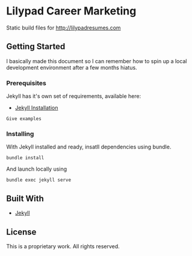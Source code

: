 # Lilypad Career Marketing

Static build files for http://lilypadresumes.com

## Getting Started

I basically made this document so I can remember how to spin up a local development environment after a few months hiatus.

### Prerequisites

Jekyll has it's own set of requirements, available here:

* [Jekyll Installation](https://jekyllrb.com/docs/installation/)

```
Give examples
```

### Installing

With Jekyll installed and ready, insatll dependencies using bundle.

```
bundle install
```

And launch locally using

```
bundle exec jekyll serve
```

## Built With

* [Jekyll](https://jekyllrb.com/)

## License

This is a proprietary work. All rights reserved.
